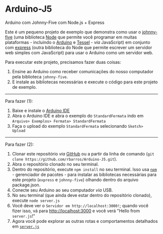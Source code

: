 # Arduino-J5
Arduino com Johnny-Five com Node.js + Express

Este é um pequeno projeto de exemplo que demonstra como usar o [johnny-five](http://johnny-five.io/) 
(uma biblioteca [Node](https://nodejs.org/en/) que permite você programar em muitas
plataformas - incluindo o [Arduino](https://www.arduino.cc/) e [Tessel](https://tessel.io/) - _via_ JavaScript) 
em conjunto com [express](http://expressjs.com/) (outra biblioteca do Node que permite escrever um servidor web simples com JavaScript) para usar o Arduino como um servidor web.

Para executar este projeto, precisamos fazer duas coisas:

1. Ensine ao Arduino como receber comunicações do nosso computador pela biblioteca `johnny-five`.
2. E instale as bibliotecas necessárias e execute o código para este projeto de exemplo.

---

Para fazer (1):

1. Baixe e instale o [Arduino IDE](https://www.arduino.cc/en/Main/Software) 
2. Abra o Arduino IDE e abra o exemplo do `StandardFermata` indo em `Arquivo> Exemplos> Fermata> StandardFermata`
3. Faça o upload do exemplo `StandardFermata` selecionando `Sketch> Upload`
   
---

Para fazer (2):

1. Clonar este repositório _via_ [GitHub](https://github.com/rbarros/Arduino-J5.git) ou a partir da linha de comando 
   (`git clone https://github.com/rbarros/Arduino-J5.git`).
2. Abra o repositório clonado no seu terminal.
3. Dentro do repositório, execute `npm install` no seu terminal. Isso usa [`npm`](https://www.npmjs.com/) - 
   gerenciador de pacotes - para instalar as bibliotecas necessárias para este projeto (`express` e `johnny-five`) 
   olhando dentro do arquivo package.json.
4. Conecte seu Arduino ao seu computador _via_ USB.
5. No seu terminal (que ainda deve estar dentro do repositório clonado), execute `node server.js`
6. Você deve ver o `Servidor em http://localhost:3000!`; quando você fizer isso, vá para 
   [http://localhost:3000](http://localhost:3000) e você verá "Hello from` server.js`!"
7. Agora você pode explorar as outras rotas e comportamentos detalhados em [`server.js`](https://github.com/rbarros/Arduino-J5/blob/master/server.js)


